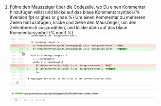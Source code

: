 1. Führe den Mauszeiger über die Codezeile, wo Du einen Kommentar hinzufügen willst und klicke auf das blaue Kommentarsymbol.{% ifversion fpt or ghes or ghae %} Um einen Kommentar zu mehreren Zeilen hinzuzufügen, klicke und ziehe den Mauszeiger, um den Zeilenbereich auszuwählen, und klicke dann auf das blaue Kommentarsymbol.{% endif %} ![Blaues Kommentarsymbol](/assets/images/help/commits/hover-comment-icon.gif)

